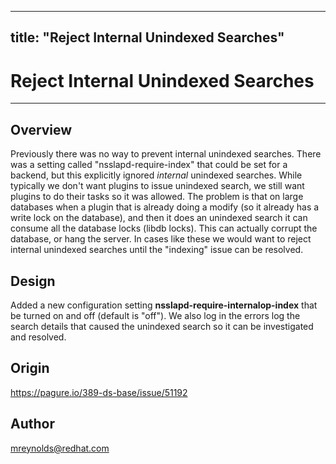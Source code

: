 
---
title: "Reject Internal Unindexed Searches"
---

# Reject Internal Unindexed Searches
----------------

Overview
--------

Previously there was no way to prevent internal unindexed searches.  There was a setting called "nsslapd-require-index" that could be set for a backend, but this explicitly ignored *internal* unindexed searches.  While typically we don't want plugins to issue unindexed search, we still want plugins to do their tasks so it was allowed.   The problem is that on large databases when a plugin that is already doing a modify (so it already has a write lock on the database), and then it does an unindexed search it can consume all the database locks (libdb locks).  This can actually corrupt the database, or hang the server.  In cases like these we would want to reject internal unindexed searches until the "indexing" issue can be resolved.

Design
------

Added a new configuration setting **nsslapd-require-internalop-index** that be turned on and off (default is "off").  We also log in the errors log the search details that caused the unindexed search so it can be investigated and resolved.

Origin
-------------

<https://pagure.io/389-ds-base/issue/51192>

Author
------

<mreynolds@redhat.com>
